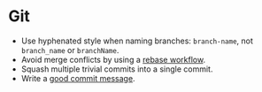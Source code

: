 Git
===

* Use hyphenated style when naming branches: `branch-name`, not `branch_name` or `branchName`.
* Avoid merge conflicts by using a [rebase workflow].
* Squash multiple trivial commits into a single commit.
* Write a [good commit message].

[rebase workflow]: /protocol/git#merge
[good commit message]: http://tbaggery.com/2008/04/19/a-note-about-git-commit-messages.html

